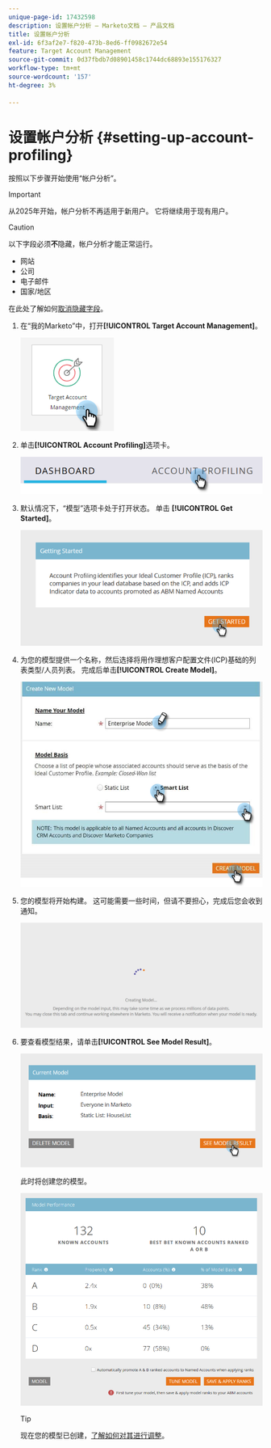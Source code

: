 ```yaml
---
unique-page-id: 17432598
description: 设置帐户分析 — Marketo文档 — 产品文档
title: 设置帐户分析
exl-id: 6f3af2e7-f820-473b-8ed6-ff0982672e54
feature: Target Account Management
source-git-commit: 0d37fbdb7d08901458c1744dc68893e155176327
workflow-type: tm+mt
source-wordcount: '157'
ht-degree: 3%

---
```


# 设置帐户分析 {#setting-up-account-profiling}

按照以下步骤开始使用“帐户分析”。

>[!IMPORTANT]
>
>从2025年开始，帐户分析不再适用于新用户。 它将继续用于现有用户。

>[!CAUTION]
>
>以下字段必须&#x200B;**不**&#x200B;隐藏，帐户分析才能正常运行。
>
>* 网站
>* 公司
>* 电子邮件
>* 国家/地区
>
>在此处了解如何[取消隐藏字段](/help/marketo/product-docs/administration/field-management/hide-and-unhide-a-field.md#unhide-a-field)。

1. 在“我的Marketo”中，打开&#x200B;**[!UICONTROL Target Account Management]**。

   ![](assets/setting-up-account-profiling-1.png)

1. 单击&#x200B;**[!UICONTROL Account Profiling]**&#x200B;选项卡。

   ![](assets/two-1.png)

1. 默认情况下，“模型”选项卡处于打开状态。 单击 **[!UICONTROL Get Started]**。

   ![](assets/three.png)

1. 为您的模型提供一个名称，然后选择将用作理想客户配置文件(ICP)基础的列表类型/人员列表。 完成后单击&#x200B;**[!UICONTROL Create Model]**。

   ![](assets/setting-up-account-profiling-4.png)

1. 您的模型将开始构建。 这可能需要一些时间，但请不要担心，完成后您会收到通知。

   ![](assets/five.png)

1. 要查看模型结果，请单击&#x200B;**[!UICONTROL See Model Result]**。

   ![](assets/six.png)

   此时将创建您的模型。

   ![](assets/seven.png)

   >[!TIP]
   >
   >现在您的模型已创建，[了解如何对其进行调整](/help/marketo/product-docs/target-account-management/account-profiling/account-profiling-ranking-and-tuning.md)。
